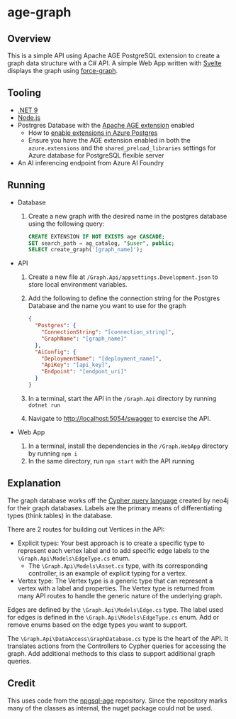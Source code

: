 # age-graph

## Overview

This is a simple API using Apache AGE PostgreSQL extension to create a graph data structure with a C# API. A simple Web App written with [Svelte](https://svelte.dev/) displays the graph using [force-graph](https://github.com/vasturiano/force-graph).

## Tooling

- [.NET 9](https://dotnet.microsoft.com/en-us/download/dotnet/9.0)
- [Node.js](https://nodejs.org/en)
- Postrgres Database with the [Apache AGE extension](https://age.apache.org/) enabled
  - How to [enable extensions in Azure Postgres](https://learn.microsoft.com/en-us/azure/postgresql/extensions/how-to-allow-extensions?tabs=allow-extensions-portal)
  - Ensure you have the AGE extension enabled in both the `azure.extensions` and the `shared_preload_libraries` settings for Azure database for PostgreSQL flexible server
- An AI inferencing endpoint from Azure AI Foundry

## Running

- Database

  1. Create a new graph with the desired name in the postgres database using the following query:
     ```sql
     CREATE EXTENSION IF NOT EXISTS age CASCADE;
     SET search_path = ag_catalog, "$user", public;
     SELECT create_graph('[graph_name]');
     ```

- API

  1. Create a new file at `/Graph.Api/appsettings.Development.json` to store local environment variables.
  2. Add the following to define the connection string for the Postgres Database and the name you want to use for the graph

     ```json
     {
       "Postgres": {
         "ConnectionString": "[connection_string]",
         "GraphName": "[graph_name]"
       },
       "AiConfig": {
         "DeploymentName": "[deployment_name]",
         "ApiKey": "[api_key]",
         "Endpoint": "[endpont_uri]"
       }
     }
     ```

  3. In a terminal, start the API in the `/Graph.Api` directory by running `dotnet run`
  4. Navigate to <http://localhost:5054/swagger> to exercise the API.

- Web App
  1. In a terminal, install the dependencies in the `/Graph.WebApp` directory by running `npm i`
  2. In the same directory, run `npm start` with the API running

## Explanation

The graph database works off the [Cypher query language](https://neo4j.com/docs/getting-started/cypher/) created by neo4j for their graph databases. Labels are the primary means of differentiating types (think tables) in the database.

There are 2 routes for building out Vertices in the API:

- Explicit types: Your best approach is to create a specific type to represent each vertex label and to add specific edge labels to the `\Graph.Api\Models\EdgeType.cs` enum.
  - The `\Graph.Api\Models\Asset.cs` type, with its corresponding controller, is an example of explicit typing for a vertex.
- Vertex type: The Vertex type is a generic type that can represent a vertex with a label and properties. The Vertex type is returned from many API routes to handle the generic nature of the underlying graph.

Edges are defined by the `\Graph.Api\Models\Edge.cs` type. The label used for edges is defined in the `\Graph.Api\Models\EdgeType.cs` enum. Add or remove enums based on the edge types you want to support.

The `\Graph.Api\DataAccess\GraphDatabase.cs` type is the heart of the API. It translates actions from the Controllers to Cypher queries for accessing the graph. Add additional methods to this class to support additional graph queries.

## Credit

This uses code from the [npgsql-age](https://github.com/konnektr-io/npgsql-age) repository. Since the repository marks many of the classes as internal, the nuget package could not be used.
